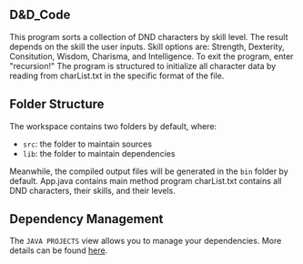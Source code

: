 ## D&D_Code
This program sorts a collection of DND characters by skill level. The result depends on the skill the user inputs. Skill options are: Strength, Dexterity, Consitution, Wisdom, Charisma, and Intelligence. To exit the program, enter "recursion!"
The program is structured to initialize all character data by reading from charList.txt in the specific format of the file. 

## Folder Structure

The workspace contains two folders by default, where:

- `src`: the folder to maintain sources
- `lib`: the folder to maintain dependencies

Meanwhile, the compiled output files will be generated in the `bin` folder by default.
App.java contains main method program 
charList.txt contains all DND characters, their skills, and their levels. 

## Dependency Management

The `JAVA PROJECTS` view allows you to manage your dependencies. More details can be found [here](https://github.com/microsoft/vscode-java-dependency#manage-dependencies).
